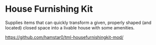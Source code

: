 # House Furnishing Kit

Supplies items that can quickly transform a given, properly shaped (and located) closed space into a livable house with some amenities.

https://github.com/hamstar0/tml-housefurnishingkit-mod/